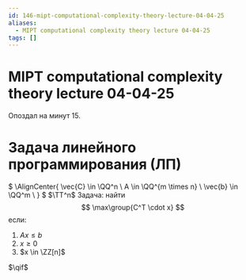 ```yaml
---
id: 146-mipt-computational-complexity-theory-lecture-04-04-25
aliases:
  - MIPT computational complexity theory lecture 04-04-25
tags: []
---
```


# MIPT computational complexity theory lecture 04-04-25

Опоздал на минут 15.

# Задача линейного программирования (ЛП)

$
\AlignCenter{
\vec{C} \in \QQ^n \\
A \in \QQ^{m \times n} \\
\vec{b} \in \QQ^m \\
}
$
$\TT^n$
Задача: найти
$$
\max\group{C^T \cdot x}
$$
если:
1. $A x \le b$
2. $x \ge 0$
3. $x \in \ZZ[n]$

$\qif$
